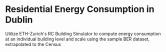 # Residential Energy Consumption in Dublin

Utilize ETH-Zurich's RC Building Simulator to compute energy consumption at an individual building level and scale using the sample BER dataset, extrapolated to the Census
